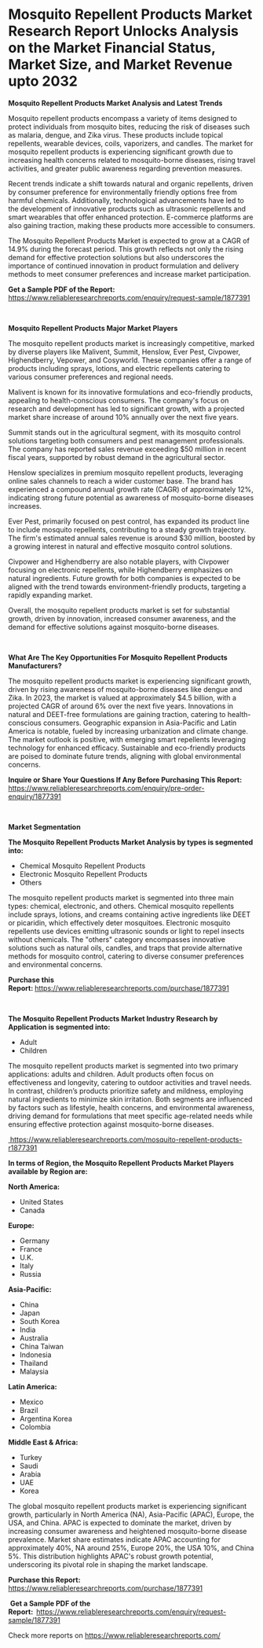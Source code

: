<p><h1>Mosquito Repellent Products Market Research Report Unlocks Analysis on the Market Financial Status, Market Size, and Market Revenue upto 2032</h1></p><p><strong>Mosquito Repellent Products Market Analysis and Latest Trends</strong></p>
<p><p>Mosquito repellent products encompass a variety of items designed to protect individuals from mosquito bites, reducing the risk of diseases such as malaria, dengue, and Zika virus. These products include topical repellents, wearable devices, coils, vaporizers, and candles. The market for mosquito repellent products is experiencing significant growth due to increasing health concerns related to mosquito-borne diseases, rising travel activities, and greater public awareness regarding prevention measures. </p><p>Recent trends indicate a shift towards natural and organic repellents, driven by consumer preference for environmentally friendly options free from harmful chemicals. Additionally, technological advancements have led to the development of innovative products such as ultrasonic repellents and smart wearables that offer enhanced protection. E-commerce platforms are also gaining traction, making these products more accessible to consumers. </p><p>The Mosquito Repellent Products Market is expected to grow at a CAGR of 14.9% during the forecast period. This growth reflects not only the rising demand for effective protection solutions but also underscores the importance of continued innovation in product formulation and delivery methods to meet consumer preferences and increase market participation.</p></p>
<p><strong>Get a Sample PDF of the Report:&nbsp;</strong> <a href="https://www.reliableresearchreports.com/enquiry/request-sample/1877391?utm_campaign=2252&utm_medium=2&utm_source=Github&utm_content=ia&utm_term=07022025&utm_id=mosquito-repellent-products">https://www.reliableresearchreports.com/enquiry/request-sample/1877391</a></p>
<p>&nbsp;</p>
<p><strong>Mosquito Repellent Products Major Market Players</strong></p>
<p><p>The mosquito repellent products market is increasingly competitive, marked by diverse players like Malivent, Summit, Henslow, Ever Pest, Civpower, Highendberry, Vepower, and Cosyworld. These companies offer a range of products including sprays, lotions, and electric repellents catering to various consumer preferences and regional needs.</p><p>Malivent is known for its innovative formulations and eco-friendly products, appealing to health-conscious consumers. The company's focus on research and development has led to significant growth, with a projected market share increase of around 10% annually over the next five years.</p><p>Summit stands out in the agricultural segment, with its mosquito control solutions targeting both consumers and pest management professionals. The company has reported sales revenue exceeding $50 million in recent fiscal years, supported by robust demand in the agricultural sector.</p><p>Henslow specializes in premium mosquito repellent products, leveraging online sales channels to reach a wider customer base. The brand has experienced a compound annual growth rate (CAGR) of approximately 12%, indicating strong future potential as awareness of mosquito-borne diseases increases.</p><p>Ever Pest, primarily focused on pest control, has expanded its product line to include mosquito repellents, contributing to a steady growth trajectory. The firm's estimated annual sales revenue is around $30 million, boosted by a growing interest in natural and effective mosquito control solutions.</p><p>Civpower and Highendberry are also notable players, with Civpower focusing on electronic repellents, while Highendberry emphasizes on natural ingredients. Future growth for both companies is expected to be aligned with the trend towards environment-friendly products, targeting a rapidly expanding market.</p><p>Overall, the mosquito repellent products market is set for substantial growth, driven by innovation, increased consumer awareness, and the demand for effective solutions against mosquito-borne diseases.</p></p>
<p>&nbsp;</p>
<p><strong>What Are The Key Opportunities For Mosquito Repellent Products Manufacturers?</strong></p>
<p><p>The mosquito repellent products market is experiencing significant growth, driven by rising awareness of mosquito-borne diseases like dengue and Zika. In 2023, the market is valued at approximately $4.5 billion, with a projected CAGR of around 6% over the next five years. Innovations in natural and DEET-free formulations are gaining traction, catering to health-conscious consumers. Geographic expansion in Asia-Pacific and Latin America is notable, fueled by increasing urbanization and climate change. The market outlook is positive, with emerging smart repellents leveraging technology for enhanced efficacy. Sustainable and eco-friendly products are poised to dominate future trends, aligning with global environmental concerns.</p></p>
<p><strong>Inquire or Share Your Questions If Any Before Purchasing This Report:</strong> <a href="https://www.reliableresearchreports.com/enquiry/pre-order-enquiry/1877391?utm_campaign=2252&utm_medium=2&utm_source=Github&utm_content=ia&utm_term=07022025&utm_id=mosquito-repellent-products">https://www.reliableresearchreports.com/enquiry/pre-order-enquiry/1877391</a></p>
<p>&nbsp;</p>
<p><strong>Market Segmentation</strong></p>
<p><strong>The Mosquito Repellent Products Market Analysis by types is segmented into:</strong></p>
<p><ul><li>Chemical Mosquito Repellent Products</li><li>Electronic Mosquito Repellent Products</li><li>Others</li></ul></p>
<p><p>The mosquito repellent products market is segmented into three main types: chemical, electronic, and others. Chemical mosquito repellents include sprays, lotions, and creams containing active ingredients like DEET or picaridin, which effectively deter mosquitoes. Electronic mosquito repellents use devices emitting ultrasonic sounds or light to repel insects without chemicals. The "others" category encompasses innovative solutions such as natural oils, candles, and traps that provide alternative methods for mosquito control, catering to diverse consumer preferences and environmental concerns.</p></p>
<p><strong>Purchase this Report:&nbsp;</strong><a href="https://www.reliableresearchreports.com/purchase/1877391?utm_campaign=2252&utm_medium=2&utm_source=Github&utm_content=ia&utm_term=07022025&utm_id=mosquito-repellent-products">https://www.reliableresearchreports.com/purchase/1877391</a></p>
<p>&nbsp;</p>
<p><strong>The Mosquito Repellent Products Market Industry Research by Application is segmented into:</strong></p>
<p><ul><li>Adult</li><li>Children</li></ul></p>
<p><p>The mosquito repellent products market is segmented into two primary applications: adults and children. Adult products often focus on effectiveness and longevity, catering to outdoor activities and travel needs. In contrast, children’s products prioritize safety and mildness, employing natural ingredients to minimize skin irritation. Both segments are influenced by factors such as lifestyle, health concerns, and environmental awareness, driving demand for formulations that meet specific age-related needs while ensuring effective protection against mosquito-borne diseases.</p></p>
<p><a href="https://www.reliableresearchreports.com/mosquito-repellent-products-r1877391?utm_campaign=2252&utm_medium=2&utm_source=Github&utm_content=ia&utm_term=07022025&utm_id=mosquito-repellent-products">&nbsp;https://www.reliableresearchreports.com/mosquito-repellent-products-r1877391</a></p>
<p><strong>In terms of Region, the Mosquito Repellent Products Market Players available by Region are:</strong></p>
<p>
    <p> <strong> North America: </strong>
        <ul>
            <li>United States</li>
            <li>Canada</li>
        </ul>
        </p> 
    <p> <strong> Europe: </strong>
        <ul>
            <li>Germany</li>
            <li>France</li>
            <li>U.K.</li>
            <li>Italy</li>
            <li>Russia</li>
        </ul>
        </p> 
    <p> <strong> Asia-Pacific: </strong>
        <ul>
            <li>China</li>
            <li>Japan</li>
            <li>South Korea</li>
            <li>India</li>
            <li>Australia</li>
            <li>China Taiwan</li>
            <li>Indonesia</li>
            <li>Thailand</li>
            <li>Malaysia</li>
        </ul>
        </p> 
    <p> <strong> Latin America: </strong>
        <ul>
            <li>Mexico</li>
            <li>Brazil</li>
            <li>Argentina Korea</li>
            <li>Colombia</li>
        </ul>
        </p> 
    <p> <strong> Middle East & Africa: </strong>
        <ul>
            <li>Turkey</li>
            <li>Saudi</li>
            <li>Arabia</li>
            <li>UAE</li>
            <li>Korea</li>
        </ul>
    </p>
    </p>
<p><p>The global mosquito repellent products market is experiencing significant growth, particularly in North America (NA), Asia-Pacific (APAC), Europe, the USA, and China. APAC is expected to dominate the market, driven by increasing consumer awareness and heightened mosquito-borne disease prevalence. Market share estimates indicate APAC accounting for approximately 40%, NA around 25%, Europe 20%, the USA 10%, and China 5%. This distribution highlights APAC's robust growth potential, underscoring its pivotal role in shaping the market landscape.</p></p>
<p><strong>Purchase this Report: </strong><a href="https://www.reliableresearchreports.com/purchase/1877391?utm_campaign=2252&utm_medium=2&utm_source=Github&utm_content=ia&utm_term=07022025&utm_id=mosquito-repellent-products">https://www.reliableresearchreports.com/purchase/1877391</a></p>
<p>&nbsp;<strong>Get a Sample PDF of the Report:&nbsp;&nbsp;</strong><a href="https://www.reliableresearchreports.com/enquiry/request-sample/1877391?utm_campaign=2252&utm_medium=2&utm_source=Github&utm_content=ia&utm_term=07022025&utm_id=mosquito-repellent-products">https://www.reliableresearchreports.com/enquiry/request-sample/1877391</a></p>
<p><strong></strong></p>
<p>Check more reports on <a href="https://www.reliableresearchreports.com/?utm_campaign=2252&utm_medium=2&utm_source=Github&utm_content=ia&utm_term=07022025&utm_id=mosquito-repellent-products">https://www.reliableresearchreports.com/</a></p>
